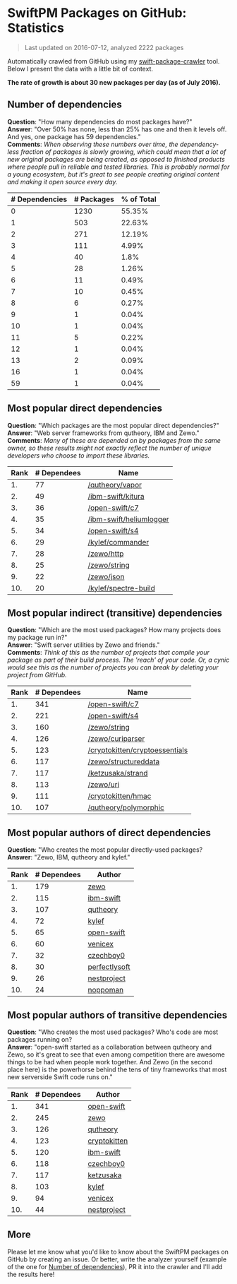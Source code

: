
# SwiftPM Packages on GitHub: Statistics

> Last updated on 2016-07-12, analyzed 2222 packages

Automatically crawled from GitHub using my [swift-package-crawler](https://github.com/czechboy0/swift-package-crawler) tool. Below I present the data with a little bit of context.

**The rate of growth is about 30 new packages per day (as of July 2016).**

## Number of dependencies
**Question**: "How many dependencies do most packages have?"  
**Answer**: "Over 50% has none, less than 25% has one and then it levels off. And yes, one package has 59 dependencies."  
**Comments**: *When observing these numbers over time, the dependency-less fraction of packages is slowly growing, which could mean that a lot of new original packages are being created, as opposed to finished products where people pull in reliable and tested libraries. This is probably normal for a young ecosystem, but it's great to see people creating original content and making it open source every day.*

| # Dependencies | # Packages | % of Total |
| --- | --- | --- |
|   0 | 1230 | 55.35% |
|   1 | 503 | 22.63% |
|   2 | 271 | 12.19% |
|   3 | 111 |  4.99% |
|   4 |  40 |   1.8% |
|   5 |  28 |  1.26% |
|   6 |  11 |  0.49% |
|   7 |  10 |  0.45% |
|   8 |   6 |  0.27% |
|   9 |   1 |  0.04% |
|  10 |   1 |  0.04% |
|  11 |   5 |  0.22% |
|  12 |   1 |  0.04% |
|  13 |   2 |  0.09% |
|  16 |   1 |  0.04% |
|  59 |   1 |  0.04% |

## Most popular direct dependencies
**Question**: "Which packages are the most popular direct dependencies?"  
**Answer**: "Web server frameworks from qutheory, IBM and Zewo."  
**Comments**: *Many of these are depended on by packages from the same owner, so these results might not exactly reflect the number of unique developers who choose to import these libraries.*  

| Rank | # Dependees | Name |
| --- | --- | --- |
|   1. |  77 | [/qutheory/vapor](https://github.com/qutheory/vapor) |
|   2. |  49 | [/ibm-swift/kitura](https://github.com/ibm-swift/kitura) |
|   3. |  36 | [/open-swift/c7](https://github.com/open-swift/c7) |
|   4. |  35 | [/ibm-swift/heliumlogger](https://github.com/ibm-swift/heliumlogger) |
|   5. |  34 | [/open-swift/s4](https://github.com/open-swift/s4) |
|   6. |  29 | [/kylef/commander](https://github.com/kylef/commander) |
|   7. |  28 | [/zewo/http](https://github.com/zewo/http) |
|   8. |  25 | [/zewo/string](https://github.com/zewo/string) |
|   9. |  22 | [/zewo/json](https://github.com/zewo/json) |
|  10. |  20 | [/kylef/spectre-build](https://github.com/kylef/spectre-build) |

## Most popular indirect (transitive) dependencies
**Question**: "Which are the most used packages? How many projects does my package run in?"  
**Answer**: "Swift server utilities by Zewo and friends."  
**Comments**: *Think of this as the number of projects that compile your package as part of their build process. The 'reach' of your code. Or, a cynic would see this as the number of projects you can break by deleting your project from GitHub.*  

| Rank | # Dependees | Name |
| --- | --- | --- |
|   1. | 341 | [/open-swift/c7](https://github.com/open-swift/c7) |
|   2. | 221 | [/open-swift/s4](https://github.com/open-swift/s4) |
|   3. | 160 | [/zewo/string](https://github.com/zewo/string) |
|   4. | 126 | [/zewo/curiparser](https://github.com/zewo/curiparser) |
|   5. | 123 | [/cryptokitten/cryptoessentials](https://github.com/cryptokitten/cryptoessentials) |
|   6. | 117 | [/zewo/structureddata](https://github.com/zewo/structureddata) |
|   7. | 117 | [/ketzusaka/strand](https://github.com/ketzusaka/strand) |
|   8. | 113 | [/zewo/uri](https://github.com/zewo/uri) |
|   9. | 111 | [/cryptokitten/hmac](https://github.com/cryptokitten/hmac) |
|  10. | 107 | [/qutheory/polymorphic](https://github.com/qutheory/polymorphic) |

## Most popular authors of direct dependencies
**Question**: "Who creates the most popular directly-used packages?  
**Answer**: "Zewo, IBM, qutheory and kylef."    

| Rank | # Dependees | Author |
| --- | --- | --- |
|   1. | 179 | [zewo](https://github.com/zewo) |
|   2. | 115 | [ibm-swift](https://github.com/ibm-swift) |
|   3. | 107 | [qutheory](https://github.com/qutheory) |
|   4. |  72 | [kylef](https://github.com/kylef) |
|   5. |  65 | [open-swift](https://github.com/open-swift) |
|   6. |  60 | [venicex](https://github.com/venicex) |
|   7. |  32 | [czechboy0](https://github.com/czechboy0) |
|   8. |  30 | [perfectlysoft](https://github.com/perfectlysoft) |
|   9. |  26 | [nestproject](https://github.com/nestproject) |
|  10. |  24 | [noppoman](https://github.com/noppoman) |

## Most popular authors of transitive dependencies
**Question**: "Who creates the most used packages? Who's code are most packages running on?  
**Answer**: "open-swift started as a collaboration between qutheory and Zewo, so it's great to see that even among competition there are awesome things to be had when people work together. And Zewo (in the second place here) is the powerhorse behind the tens of tiny frameworks that most new serverside Swift code runs on."    

| Rank | # Dependees | Author |
| --- | --- | --- |
|   1. | 341 | [open-swift](https://github.com/open-swift) |
|   2. | 245 | [zewo](https://github.com/zewo) |
|   3. | 126 | [qutheory](https://github.com/qutheory) |
|   4. | 123 | [cryptokitten](https://github.com/cryptokitten) |
|   5. | 120 | [ibm-swift](https://github.com/ibm-swift) |
|   6. | 118 | [czechboy0](https://github.com/czechboy0) |
|   7. | 117 | [ketzusaka](https://github.com/ketzusaka) |
|   8. | 103 | [kylef](https://github.com/kylef) |
|   9. |  94 | [venicex](https://github.com/venicex) |
|  10. |  44 | [nestproject](https://github.com/nestproject) |

## More
Please let me know what you'd like to know about the SwiftPM packages on GitHub by creating an issue. Or better, write the analyzer yourself (example of the one for [Number of dependencies](https://github.com/czechboy0/swift-package-crawler/blob/master/Sources/AnalyzerLib/DependencyTrees.swift)), PR it into the crawler and I'll add the results here!
